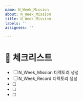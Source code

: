 ```yaml
---
name: N_Week_Mission
about: N_Week_Mission
title: N_Week_Mission
labels: ''
assignees: ''

---
```


# 📑 체크리스트
- [ ] N_Week_Mission 디렉토리 생성
- [ ] N_Week_Record 디렉토리 생성
- [ ] 
- [ ] 
- [ ]
